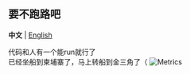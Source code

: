 ## 要不跑路吧

**中文** | [English](README_en-US.md)

代码和人有一个能run就行了  
已经坐船到柬埔寨了，马上转船到金三角了（
![Metrics](https://metrics.lecoq.io/bfban?template=classic&base.indepth=false&config.timezone=Asia%2FHong_Kong)
